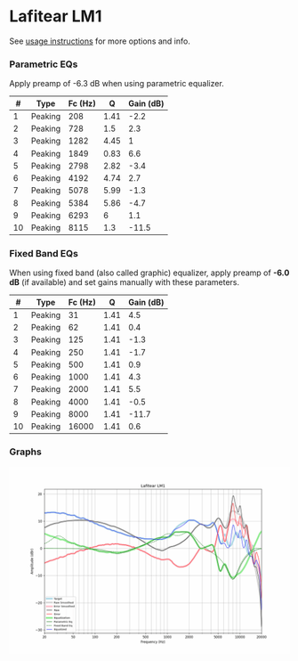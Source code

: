 # Lafitear LM1
See [usage instructions](https://github.com/jaakkopasanen/AutoEq#usage) for more options and info.

### Parametric EQs
Apply preamp of -6.3 dB when using parametric equalizer.

|   # | Type    |   Fc (Hz) |    Q |   Gain (dB) |
|-----|---------|-----------|------|-------------|
|   1 | Peaking |       208 | 1.41 |        -2.2 |
|   2 | Peaking |       728 | 1.5  |         2.3 |
|   3 | Peaking |      1282 | 4.45 |         1   |
|   4 | Peaking |      1849 | 0.83 |         6.6 |
|   5 | Peaking |      2798 | 2.82 |        -3.4 |
|   6 | Peaking |      4192 | 4.74 |         2.7 |
|   7 | Peaking |      5078 | 5.99 |        -1.3 |
|   8 | Peaking |      5384 | 5.86 |        -4.7 |
|   9 | Peaking |      6293 | 6    |         1.1 |
|  10 | Peaking |      8115 | 1.3  |       -11.5 |

### Fixed Band EQs
When using fixed band (also called graphic) equalizer, apply preamp of **-6.0 dB** (if available) and set gains manually with these parameters.

|   # | Type    |   Fc (Hz) |    Q |   Gain (dB) |
|-----|---------|-----------|------|-------------|
|   1 | Peaking |        31 | 1.41 |         4.5 |
|   2 | Peaking |        62 | 1.41 |         0.4 |
|   3 | Peaking |       125 | 1.41 |        -1.3 |
|   4 | Peaking |       250 | 1.41 |        -1.7 |
|   5 | Peaking |       500 | 1.41 |         0.9 |
|   6 | Peaking |      1000 | 1.41 |         4.3 |
|   7 | Peaking |      2000 | 1.41 |         5.5 |
|   8 | Peaking |      4000 | 1.41 |        -0.5 |
|   9 | Peaking |      8000 | 1.41 |       -11.7 |
|  10 | Peaking |     16000 | 1.41 |         0.6 |

### Graphs
![](./Lafitear%20LM1.png)
